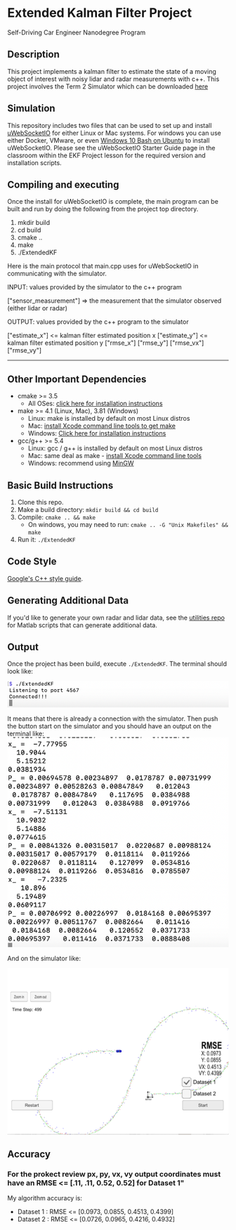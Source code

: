 # Extended Kalman Filter Project 
Self-Driving Car Engineer Nanodegree Program


[//]: # (Image References)
[image1]: ./images/terminal_connection.png "Connection"
[image2]: ./images/terminal_output.png "terminal"
[image3]: ./images/sim_example.png "simulation"


## Description

This project implements a kalman filter to estimate the state of a moving object of interest with noisy lidar and radar measurements with c++. 
This project involves the Term 2 Simulator which can be downloaded [here](https://github.com/udacity/self-driving-car-sim/releases)

## Simulation

This repository includes two files that can be used to set up and install [uWebSocketIO](https://github.com/uWebSockets/uWebSockets) for either Linux or Mac systems. For windows you can use either Docker, VMware, or even [Windows 10 Bash on Ubuntu](https://www.howtogeek.com/249966/how-to-install-and-use-the-linux-bash-shell-on-windows-10/) to install uWebSocketIO. Please see the uWebSocketIO Starter Guide page in the classroom within the EKF Project lesson for the required version and installation scripts.

## Compiling and executing

Once the install for uWebSocketIO is complete, the main program can be built and run by doing the following from the project top directory.

1. mkdir build
2. cd build
3. cmake ..
4. make
5. ./ExtendedKF

Here is the main protocol that main.cpp uses for uWebSocketIO in communicating with the simulator.


INPUT: values provided by the simulator to the c++ program

["sensor_measurement"] => the measurement that the simulator observed (either lidar or radar)


OUTPUT: values provided by the c++ program to the simulator

["estimate_x"] <= kalman filter estimated position x
["estimate_y"] <= kalman filter estimated position y
["rmse_x"]
["rmse_y"]
["rmse_vx"]
["rmse_vy"]

---

## Other Important Dependencies

* cmake >= 3.5
  * All OSes: [click here for installation instructions](https://cmake.org/install/)
* make >= 4.1 (Linux, Mac), 3.81 (Windows)
  * Linux: make is installed by default on most Linux distros
  * Mac: [install Xcode command line tools to get make](https://developer.apple.com/xcode/features/)
  * Windows: [Click here for installation instructions](http://gnuwin32.sourceforge.net/packages/make.htm)
* gcc/g++ >= 5.4
  * Linux: gcc / g++ is installed by default on most Linux distros
  * Mac: same deal as make - [install Xcode command line tools](https://developer.apple.com/xcode/features/)
  * Windows: recommend using [MinGW](http://www.mingw.org/)

## Basic Build Instructions

1. Clone this repo.
2. Make a build directory: `mkdir build && cd build`
3. Compile: `cmake .. && make` 
   * On windows, you may need to run: `cmake .. -G "Unix Makefiles" && make`
4. Run it: `./ExtendedKF `

## Code Style

[Google's C++ style guide](https://google.github.io/styleguide/cppguide.html).

## Generating Additional Data

If you'd like to generate your own radar and lidar data, see the
[utilities repo](https://github.com/udacity/CarND-Mercedes-SF-Utilities) for
Matlab scripts that can generate additional data.

## Output
Once the project has been build, execute `./ExtendedKF`. The terminal should look like:

![alt text][image1]

It means that there is already a connection with the simulator. Then push the button start on the simulator and you should have an output on the terminal like: 
![alt text][image2]

And on the simulator like: 

![alt text][image3]

## Accuracy

### For the prokect review px, py, vx, vy output coordinates must have an RMSE <= [.11, .11, 0.52, 0.52] for Dataset 1"

My algorithm accuracy is:

* Dataset 1 : RMSE <= [0.0973, 0.0855, 0.4513, 0.4399]
* Dataset 2 : RMSE <= [0.0726, 0.0965, 0.4216, 0.4932]

